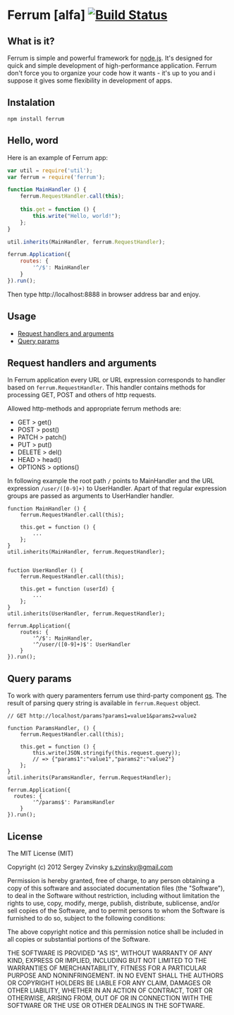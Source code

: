 Ferrum [alfa] [![Build Status](https://travis-ci.org/sergez/ferrum.png?branch=master)](ferrum)
=========

What is it?
-----------

Ferrum is simple and powerful framework for [node.js](http://nodejs.org). It's designed for quick and simple development of high-performance application. Ferrum don't force you to organize your code how it wants - it's up to you and i suppose it gives some flexibility in development of apps.

Instalation
-----------

`npm install ferrum`

Hello, word
-----------
Here is an example of Ferrum app:

```js
var util = require('util');
var ferrum = require('ferrum');

function MainHandler () {
    ferrum.RequestHandler.call(this);
    
    this.get = function () {
        this.write("Hello, world!");
    };
}

util.inherits(MainHandler, ferrum.RequestHandler);

ferrum.Application({
    routes: {
        '^/$': MainHandler
    }
}).run();
```

Then type http://localhost:8888  in browser address bar and enjoy.

Usage
-----

* [Request handlers and arguments](#request-handlers-and-arguments)
* [Query params](#query-params)


Request handlers and arguments
------------------------------
In Ferrum application every URL or URL expression corresponds to handler based on `ferrum.RequestHandler`. This handler contains methods for processing GET, POST and others of http requests.

Allowed http-methods and appropriate ferrum methods are:

* GET       > get()
* POST      > post()
* PATCH     > patch()
* PUT       > put()
* DELETE    > del()
* HEAD      > head()
* OPTIONS   > options()


In following example the root path `/` points to MainHandler and the URL expression `/user/([0-9]+)` to UserHandler. Apart of that regular expression groups are passed as arguments to UserHandler handler.

```
function MainHandler () {
    ferrum.RequestHandler.call(this);
    
    this.get = function () {
        ...
    };
}
util.inherits(MainHandler, ferrum.RequestHandler);


fuction UserHandler () {
    ferrum.RequestHandler.call(this);
    
    this.get = function (userId) {
        ...
    };
}
util.inherits(UserHandler, ferrum.RequestHandler);

ferrum.Application({
    routes: {
        '^/$': MainHandler,
        '^/user/([0-9]+)$': UserHandler
    }
}).run();

```

Query params
------------
To work with query paramenters ferrum use third-party component [qs](https://npmjs.org/package/qs). The result of parsing query string is available in `ferrum.Request` object.

```
// GET http://localhost/params?params1=value1&params2=value2

function ParamsHandler, () {
    ferrum.RequestHandler.call(this);
    
    this.get = function () {
        this.write(JSON.stringify(this.request.query));
        // => {"params1":"value1","params2":"value2"}
    };
}
util.inherits(ParamsHandler, ferrum.RequestHandler);

ferrum.Application({
  routes: {
    	'^/params$': ParamsHandler
	}
}).run();
```


License
-------

The MIT License (MIT)

Copyright (c) 2012 Sergey Zvinsky s.zvinsky@gmail.com

Permission is hereby granted, free of charge, to any person obtaining a copy of this software and associated
documentation files (the "Software"), to deal in the Software without restriction, including without limitation
the rights to use, copy, modify, merge, publish, distribute, sublicense, and/or sell copies of the Software,
and to permit persons to whom the Software is furnished to do so, subject to the following conditions:

The above copyright notice and this permission notice shall be included in all copies or substantial portions of the
Software.

THE SOFTWARE IS PROVIDED "AS IS", WITHOUT WARRANTY OF ANY KIND, EXPRESS OR IMPLIED, INCLUDING BUT NOT LIMITED
TO THE WARRANTIES OF MERCHANTABILITY, FITNESS FOR A PARTICULAR PURPOSE AND NONINFRINGEMENT. IN NO EVENT SHALL
THE AUTHORS OR COPYRIGHT HOLDERS BE LIABLE FOR ANY CLAIM, DAMAGES OR OTHER LIABILITY, WHETHER IN AN ACTION OF CONTRACT,
 TORT OR OTHERWISE, ARISING FROM, OUT OF OR IN CONNECTION WITH THE SOFTWARE OR THE USE OR OTHER DEALINGS IN THE SOFTWARE.